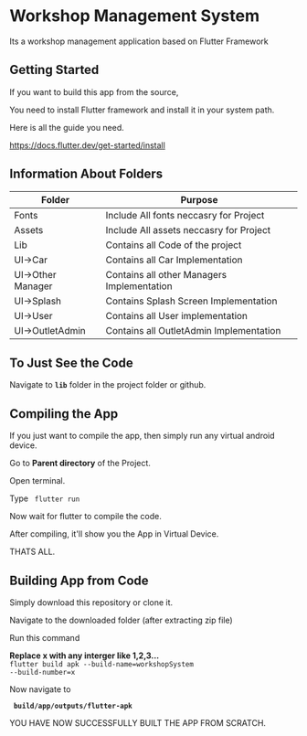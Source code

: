 #  Workshop Management System

  

Its a workshop management application based on Flutter Framework

## Getting Started

If you want to build this app from the source,

You need to install Flutter framework and install it in your system path.

Here is all the guide you need. <br/>

https://docs.flutter.dev/get-started/install

## Information About Folders
|Folder| Purpose |
|--|--|
|Fonts  | Include All fonts neccasry for Project |
|Assets  | Include All assets neccasry for Project |
| Lib | Contains all Code of the project |
| UI->Car | Contains all Car Implementation|
| UI->Other Manager | Contains all other Managers Implementation|
| UI->Splash | Contains Splash Screen Implementation|
| UI->User | Contains all User implementation|
| UI->OutletAdmin | Contains all OutletAdmin Implementation|

 ## To Just See the Code
Navigate to <code>**lib**</code> folder in the project folder or github.

## Compiling the App

If you just want to compile the app, then simply run any virtual android device.

Go to **Parent directory** of the Project.

Open terminal. 

Type <code> flutter run </code>

Now wait for flutter to compile the code.

After compiling, it'll show you the App in Virtual Device.

THATS ALL.

## Building App from Code

Simply download this repository or clone it.

Navigate to the downloaded folder (after extracting zip file) <br/>

Run this command <br/>

**Replace x with any interger like 1,2,3...** <br>
<code>flutter build apk --build-name=workshopSystem --build-number=x</code>

Now navigate to <br/>

<code> **build/app/outputs/flutter-apk** </code>

YOU HAVE NOW SUCCESSFULLY BUILT THE APP FROM SCRATCH.
